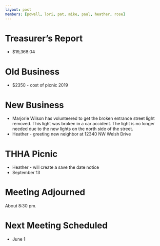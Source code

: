 ```yaml
---
layout: post
members: [powell, lori, pat, mike, paul, heather, rose]
---
```

# Treasurer’s Report
- $19,368.04

# Old Business
- $2350 - cost of picnic 2019

# New Business
- Marjorie Wilson has volunteered to get the broken entrance street light removed.  This light was broken in a car accident.  The light is no longer needed due to the new lights on the north side of the street.
- Heather - greeting new neighbor at 12340 NW Welsh Drive

# THHA Picnic
- Heather - will create a save the date notice
- September 13

# Meeting Adjourned
About 8:30 pm.

# Next Meeting Scheduled
- June 1
